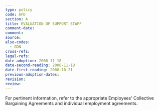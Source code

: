 ```yaml
---
type: policy
code: AFD
section: A
title: EVALUATION OF SUPPORT STAFF
comment-date:
comment:
source:
also-codes:
  - GDN
cross-refs:
legal-refs:
date-adoption: 2008-11-18
date-second-reading: 2008-11-18
date-first-reading: 2008-10-21
previous-adoption-dates:
revision:
review:
---
```


For pertinent information, refer to the appropriate Employees’ Collective Bargaining Agreements and individual employment agreements.